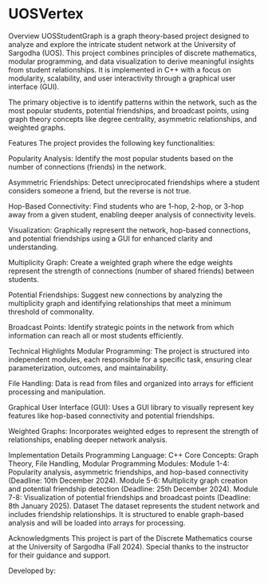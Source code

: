 # UOSVertex
Overview
UOSStudentGraph is a graph theory-based project designed to analyze and explore the intricate student network at the University of Sargodha (UOS). This project combines principles of discrete mathematics, modular programming, and data visualization to derive meaningful insights from student relationships. It is implemented in C++ with a focus on modularity, scalability, and user interactivity through a graphical user interface (GUI).

The primary objective is to identify patterns within the network, such as the most popular students, potential friendships, and broadcast points, using graph theory concepts like degree centrality, asymmetric relationships, and weighted graphs.

Features
The project provides the following key functionalities:

Popularity Analysis:
Identify the most popular students based on the number of connections (friends) in the network.

Asymmetric Friendships:
Detect unreciprocated friendships where a student considers someone a friend, but the reverse is not true.

Hop-Based Connectivity:
Find students who are 1-hop, 2-hop, or 3-hop away from a given student, enabling deeper analysis of connectivity levels.

Visualization:
Graphically represent the network, hop-based connections, and potential friendships using a GUI for enhanced clarity and understanding.

Multiplicity Graph:
Create a weighted graph where the edge weights represent the strength of connections (number of shared friends) between students.

Potential Friendships:
Suggest new connections by analyzing the multiplicity graph and identifying relationships that meet a minimum threshold of commonality.

Broadcast Points:
Identify strategic points in the network from which information can reach all or most students efficiently.

Technical Highlights
Modular Programming:
The project is structured into independent modules, each responsible for a specific task, ensuring clear parameterization, outcomes, and maintainability.

File Handling:
Data is read from files and organized into arrays for efficient processing and manipulation.

Graphical User Interface (GUI):
Uses a GUI library to visually represent key features like hop-based connectivity and potential friendships.

Weighted Graphs:
Incorporates weighted edges to represent the strength of relationships, enabling deeper network analysis.

Implementation Details
Programming Language: C++
Core Concepts: Graph Theory, File Handling, Modular Programming
Modules:
Module 1-4: Popularity analysis, asymmetric friendships, and hop-based connectivity (Deadline: 10th December 2024).
Module 5-6: Multiplicity graph creation and potential friendship detection (Deadline: 25th December 2024).
Module 7-8: Visualization of potential friendships and broadcast points (Deadline: 8th January 2025).
Dataset
The dataset represents the student network and includes friendship relationships. It is structured to enable graph-based analysis and will be loaded into arrays for processing.


Acknowledgments
This project is part of the Discrete Mathematics course at the University of Sargodha (Fall 2024). Special thanks to the instructor for their guidance and support.

Developed by: 
